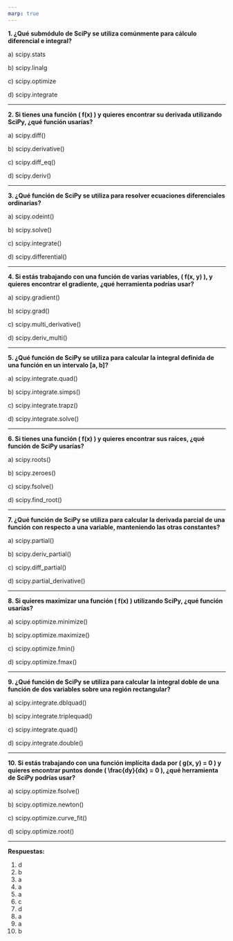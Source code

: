 ```yaml
---
marp: true
---
```


**1. ¿Qué submódulo de SciPy se utiliza comúnmente para cálculo diferencial e integral?**

a) scipy.stats

b) scipy.linalg

c) scipy.optimize

d) scipy.integrate

---

**2. Si tienes una función \( f(x) \) y quieres encontrar su derivada utilizando SciPy, ¿qué función usarías?**

a) scipy.diff()

b) scipy.derivative()

c) scipy.diff_eq()

d) scipy.deriv()

---

**3. ¿Qué función de SciPy se utiliza para resolver ecuaciones diferenciales ordinarias?**

a) scipy.odeint()

b) scipy.solve()

c) scipy.integrate()

d) scipy.differential()

---

**4. Si estás trabajando con una función de varias variables, \( f(x, y) \), y quieres encontrar el gradiente, ¿qué herramienta podrías usar?**

a) scipy.gradient()

b) scipy.grad()

c) scipy.multi_derivative()

d) scipy.deriv_multi()

---

**5. ¿Qué función de SciPy se utiliza para calcular la integral definida de una función en un intervalo [a, b]?**

a) scipy.integrate.quad()

b) scipy.integrate.simps()

c) scipy.integrate.trapz()

d) scipy.integrate.solve()

---

**6. Si tienes una función \( f(x) \) y quieres encontrar sus raíces, ¿qué función de SciPy usarías?**

a) scipy.roots()

b) scipy.zeroes()

c) scipy.fsolve()

d) scipy.find_root()

---

**7. ¿Qué función de SciPy se utiliza para calcular la derivada parcial de una función con respecto a una variable, manteniendo las otras constantes?**

a) scipy.partial()

b) scipy.deriv_partial()

c) scipy.diff_partial()

d) scipy.partial_derivative()

---

**8. Si quieres maximizar una función \( f(x) \) utilizando SciPy, ¿qué función usarías?**

a) scipy.optimize.minimize()

b) scipy.optimize.maximize()

c) scipy.optimize.fmin()

d) scipy.optimize.fmax()

---

**9. ¿Qué función de SciPy se utiliza para calcular la integral doble de una función de dos variables sobre una región rectangular?**

a) scipy.integrate.dblquad()

b) scipy.integrate.triplequad()

c) scipy.integrate.quad()

d) scipy.integrate.double()

---

**10. Si estás trabajando con una función implícita dada por \( g(x, y) = 0 \) y quieres encontrar puntos donde \( \frac{dy}{dx} = 0 \), ¿qué herramienta de SciPy podrías usar?**

a) scipy.optimize.fsolve()

b) scipy.optimize.newton()

c) scipy.optimize.curve_fit()

d) scipy.optimize.root()

---

**Respuestas:**

1. d
2. b
3. a
4. a
5. a
6. c
7. d
8. a
9. a
10. b
